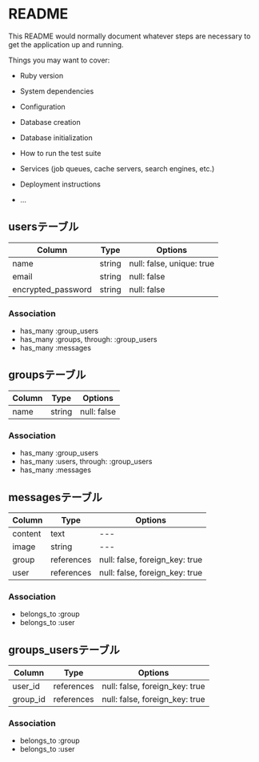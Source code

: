 # README

This README would normally document whatever steps are necessary to get the
application up and running.

Things you may want to cover:

* Ruby version

* System dependencies

* Configuration

* Database creation

* Database initialization

* How to run the test suite

* Services (job queues, cache servers, search engines, etc.)

* Deployment instructions

* ...


## usersテーブル
|Column|Type|Options|
|------|----|-------|
|name|string|null: false, unique: true|
|email|string|null: false|
|encrypted_password|string|null: false|
### Association
- has_many :group_users
- has_many :groups, through: :group_users
- has_many :messages
## groupsテーブル
|Column|Type|Options|
|------|----|-------|
|name|string|null: false|
### Association
- has_many :group_users
- has_many :users, through: :group_users
- has_many :messages
## messagesテーブル
|Column|Type|Options|
|------|----|-------|
|content|text|---|
|image  |string|---|
|group|references|null: false, foreign_key: true|
|user |references|null: false, foreign_key: true|
### Association
- belongs_to :group
- belongs_to :user
## groups_usersテーブル
|Column|Type|Options|
|------|----|-------|
|user_id|references|null: false, foreign_key: true|
|group_id|references|null: false, foreign_key: true|
### Association
- belongs_to :group
- belongs_to :user
